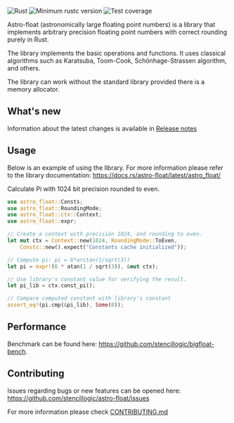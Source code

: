 ![Rust](https://github.com/stencillogic/astro-float/workflows/Rust/badge.svg)
![Minimum rustc version](https://img.shields.io/badge/rustc-1.62.1+-blue.svg)
![Test coverage](https://img.shields.io/badge/coverage-87.05%25-blue.svg)

Astro-float (astronomically large floating point numbers) is a library that implements arbitrary precision floating point numbers with correct rounding purely in Rust.

The library implements the basic operations and functions. It uses classical algorithms such as Karatsuba, Toom-Cook, Schönhage-Strassen algorithm, and others.

The library can work without the standard library provided there is a memory allocator.

## What's new

Information about the latest changes is available in [Release notes](https://github.com/stencillogic/astro-float/blob/main/RELEASE_NOTES.md)

## Usage

Below is an example of using the library.
For more information please refer to the library documentation: https://docs.rs/astro-float/latest/astro_float/


Calculate Pi with 1024 bit precision rounded to even.

``` rust
use astro_float::Consts;
use astro_float::RoundingMode;
use astro_float::ctx::Context;
use astro_float::expr;

// Create a context with precision 1024, and rounding to even.
let mut ctx = Context::new(1024, RoundingMode::ToEven, 
    Consts::new().expect("Constants cache initialized"));

// Compute pi: pi = 6*arctan(1/sqrt(3))
let pi = expr!(6 * atan(1 / sqrt(3)), &mut ctx);

// Use library's constant value for verifying the result.
let pi_lib = ctx.const_pi();

// Compare computed constant with library's constant
assert_eq!(pi.cmp(&pi_lib), Some(0));
```

## Performance

Benchmark can be found here: https://github.com/stencillogic/bigfloat-bench.

## Contributing

Issues regarding bugs or new features can be opened here: https://github.com/stencillogic/astro-float/issues 

For more information please check [CONTRIBUTING.md](https://github.com/stencillogic/astro-float/blob/main/CONTRIBUTING.md)